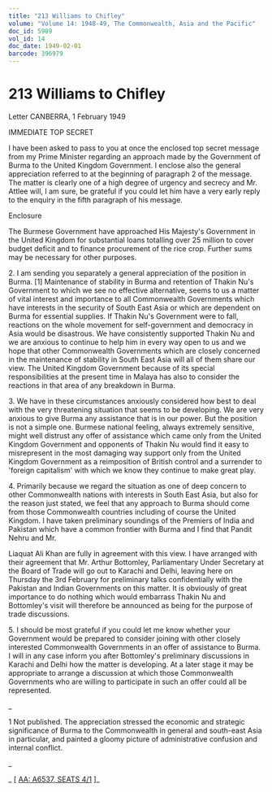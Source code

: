 ```yaml
---
title: "213 Williams to Chifley"
volume: "Volume 14: 1948-49, The Commonwealth, Asia and the Pacific"
doc_id: 5989
vol_id: 14
doc_date: 1949-02-01
barcode: 396979
---
```


# 213 Williams to Chifley

Letter CANBERRA, 1 February 1949

IMMEDIATE TOP SECRET

I have been asked to pass to you at once the enclosed top secret message from my Prime Minister regarding an approach made by the Government of Burma to the United Kingdom Government. I enclose also the general appreciation referred to at the beginning of paragraph 2 of the message. The matter is clearly one of a high degree of urgency and secrecy and Mr. Attlee will, I am sure, be grateful if you could let him have a very early reply to the enquiry in the fifth paragraph of his message.

Enclosure

The Burmese Government have approached His Majesty's Government in the United Kingdom for substantial loans totalling over 25 million to cover budget deficit and to finance procurement of the rice crop. Further sums may be necessary for other purposes.

2\. I am sending you separately a general appreciation of the position in Burma. [1] Maintenance of stability in Burma and retention of Thakin Nu's Government to which we see no effective alternative, seems to us a matter of vital interest and importance to all Commonwealth Governments which have interests in the security of South East Asia or which are dependent on Burma for essential supplies. If Thakin Nu's Government were to fall, reactions on the whole movement for self-government and democracy in Asia would be disastrous. We have consistently supported Thakin Nu and we are anxious to continue to help him in every way open to us and we hope that other Commonwealth Governments which are closely concerned in the maintenance of stability in South East Asia will all of them share our view. The United Kingdom Government because of its special responsibilities at the present time in Malaya has also to consider the reactions in that area of any breakdown in Burma.

3\. We have in these circumstances anxiously considered how best to deal with the very threatening situation that seems to be developing. We are very anxious to give Burma any assistance that is in our power. But the position is not a simple one. Burmese national feeling, always extremely sensitive, might well distrust any offer of assistance which came only from the United Kingdom Government and opponents of Thakin Nu would find it easy to misrepresent in the most damaging way support only from the United Kingdom Government as a reimposition of British control and a surrender to 'foreign capitalism' with which we know they continue to make great play.

4\. Primarily because we regard the situation as one of deep concern to other Commonwealth nations with interests in South East Asia, but also for the reason just stated, we feel that any approach to Burma should come from those Commonwealth countries including of course the United Kingdom. I have taken preliminary soundings of the Premiers of India and Pakistan which have a common frontier with Burma and I find that Pandit Nehru and Mr.

Liaquat Ali Khan are fully in agreement with this view. I have arranged with their agreement that Mr. Arthur Bottomley, Parliamentary Under Secretary at the Board of Trade will go out to Karachi and Delhi, leaving here on Thursday the 3rd February for preliminary talks confidentially with the Pakistan and Indian Governments on this matter. It is obviously of great importance to do nothing which would embarrass Thakin Nu and Bottomley's visit will therefore be announced as being for the purpose of trade discussions.

5\. I should be most grateful if you could let me know whether your Government would be prepared to consider joining with other closely interested Commonwealth Governments in an offer of assistance to Burma. I will in any case inform you after Bottomley's preliminary discussions in Karachi and Delhi how the matter is developing. At a later stage it may be appropriate to arrange a discussion at which those Commonwealth Governments who are willing to participate in such an offer could all be represented.

_

1 Not published. The appreciation stressed the economic and strategic significance of Burma to the Commonwealth in general and south-east Asia in particular, and painted a gloomy picture of administrative confusion and internal conflict.

_

_ [ [AA: A6537, SEATS 4/1](http://www.naa.gov.au/cgi-bin/Search?O=I&Number=396979) ]_

